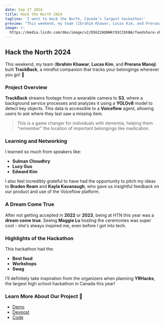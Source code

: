 ```yaml
---
date: Sep 17 2024
title: Hack the North 2024
tagline: 'I went to Hack the North, Canada’s largest hackathon!'
preview: "This weekend, my team (Ibrahim Khawar, Lucas Kim, and Prerana Manoj) built TrackBack, a mindful companion that tracks your belongings wherever you go 🍃"
image: >-
  https://media.licdn.com/dms/image/v2/D5622AQHWkt91CCbhBA/feedshare-shrink_800/feedshare-shrink_800/0/1726607071737?e=1732752000&v=beta&t=foLFA3VJOszQOxAaNq-8r9N8Jzun3ejxKoWW6bU4yTo
---
```


## Hack the North 2024

This weekend, my team (**Ibrahim Khawar**, **Lucas Kim**, and **Prerana Manoj**) built **TrackBack**, a mindful companion that tracks your belongings wherever you go! 🍃 

### Project Overview

**TrackBack** streams footage from a wearable camera to **S3**, where a background service processes and analyzes it using a **YOLOv8** model to detect key objects. This data is accessible to a **Voiceflow** agent, allowing users to ask where they last saw a missing item. 

> This is a game changer for individuals with dementia, helping them “remember” the location of important belongings like medication.

### Learning and Networking

I learned so much from speakers like:
- **Sulman Choudhry**
- **Lucy Guo**
- **Edward Kim**

I also feel incredibly grateful to have had the opportunity to pitch my ideas to **Braden Ream** and **Kayla Kavanaugh**, who gave us insightful feedback on our product and use of the Voiceflow platform.

### A Dream Come True

After not getting accepted in **2022** or **2023**, being at HTN this year was a **dream come true**. Seeing **Maggie Lu** hosting the ceremonies was super cool - she's always inspired me, even before I got into tech. 

### Highlights of the Hackathon

This hackathon had the:
- **Best food**
- **Workshops**
- **Swag**

I’ll definitely take inspiration from the organizers when planning **YRHacks**, the largest high school hackathon in Canada this year!

### Learn More About Our Project 💚

- [Demo](https://lnkd.in/g9gCus9S)
- [Devpost](https://lnkd.in/gKTinSxM)
- [Code](https://lnkd.in/g49FRb4a)

